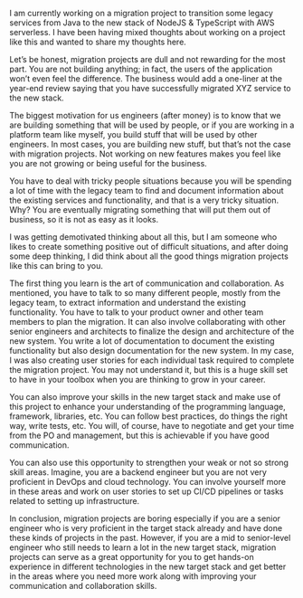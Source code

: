 I am currently working on a migration project to transition some legacy services from Java to the new stack of NodeJS & TypeScript with AWS serverless. I have been having mixed thoughts about working on a project like this and wanted to share my thoughts here.

Let’s be honest, migration projects are dull and not rewarding for the most part. You are not building anything; in fact, the users of the application won’t even feel the difference. The business would add a one-liner at the year-end review saying that you have successfully migrated XYZ service to the new stack.

The biggest motivation for us engineers (after money) is to know that we are building something that will be used by people, or if you are working in a platform team like myself, you build stuff that will be used by other engineers. In most cases, you are building new stuff, but that’s not the case with migration projects. Not working on new features makes you feel like you are not growing or being useful for the business.

You have to deal with tricky people situations because you will be spending a lot of time with the legacy team to find and document information about the existing services and functionality, and that is a very tricky situation. Why? You are eventually migrating something that will put them out of business, so it is not as easy as it looks.

I was getting demotivated thinking about all this, but I am someone who likes to create something positive out of difficult situations, and after doing some deep thinking, I did think about all the good things migration projects like this can bring to you.

The first thing you learn is the art of communication and collaboration. As mentioned, you have to talk to so many different people, mostly from the legacy team, to extract information and understand the existing functionality. You have to talk to your product owner and other team members to plan the migration. It can also involve collaborating with other senior engineers and architects to finalize the design and architecture of the new system. You write a lot of documentation to document the existing functionality but also design documentation for the new system. In my case, I was also creating user stories for each individual task required to complete the migration project. You may not understand it, but this is a huge skill set to have in your toolbox when you are thinking to grow in your career.

You can also improve your skills in the new target stack and make use of this project to enhance your understanding of the programming language, framework, libraries, etc. You can follow best practices, do things the right way, write tests, etc. You will, of course, have to negotiate and get your time from the PO and management, but this is achievable if you have good communication.

You can also use this opportunity to strengthen your weak or not so strong skill areas. Imagine, you are a backend engineer but you are not very proficient in DevOps and cloud technology. You can involve yourself more in these areas and work on user stories to set up CI/CD pipelines or tasks related to setting up infrastructure.

In conclusion, migration projects are boring especially if you are a senior engineer who is very proficient in the target stack already and have done these kinds of projects in the past. However, if you are a mid to senior-level engineer who still needs to learn a lot in the new target stack, migration projects can serve as a great opportunity for you to get hands-on experience in different technologies in the new target stack and get better in the areas where you need more work along with improving your communication and collaboration skills.